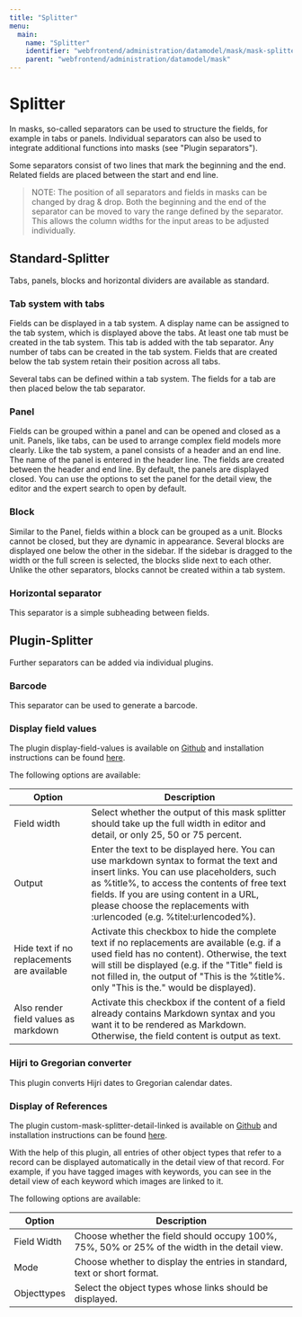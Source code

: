 ```yaml
---
title: "Splitter"
menu:
  main:
    name: "Splitter"
    identifier: "webfrontend/administration/datamodel/mask/mask-splitter"
    parent: "webfrontend/administration/datamodel/mask"
---
```

# Splitter

In masks, so-called separators can be used to structure the fields, for example in tabs or panels. Individual separators can also be used to integrate additional functions into masks (see "Plugin separators").

Some separators consist of two lines that mark the beginning and the end. Related fields are placed between the start and end line.

> NOTE: The position of all separators and fields in masks can be changed by drag & drop. Both the beginning and the end of the separator can be moved to vary the range defined by the separator. This allows the column widths for the input areas to be adjusted individually.



## Standard-Splitter

Tabs, panels, blocks and horizontal dividers are available as standard.



### Tab system with tabs

Fields can be displayed in a tab system. A display name can be assigned to the tab system, which is displayed above the tabs. At least one tab must be created in the tab system. This tab is added with the tab separator. Any number of tabs can be created in the tab system. Fields that are created below the tab system retain their position across all tabs.

Several tabs can be defined within a tab system. The fields for a tab are then placed below the tab separator.



### Panel

Fields can be grouped within a panel and can be opened and closed as a unit. Panels, like tabs, can be used to arrange complex field models more clearly. Like the tab system, a panel consists of a header and an end line. The name of the panel is entered in the header line. The fields are created between the header and end line. By default, the panels are displayed closed. You can use the options to set the panel for the detail view, the editor and the expert search to open by default.



### Block

Similar to the Panel, fields within a block can be grouped as a unit. Blocks cannot be closed, but they are dynamic in appearance. Several blocks are displayed one below the other in the sidebar. If the sidebar is dragged to the width or the full screen is selected, the blocks slide next to each other. Unlike the other separators, blocks cannot be created within a tab system.



### Horizontal separator

This separator is a simple subheading between fields.



## Plugin-Splitter

Further separators can be added via individual plugins. 



### Barcode

This separator can be used to generate a barcode.



### Display field values

The plugin display-field-values is available on [Github](https://github.com/programmfabrik/easydb-display-field-values) and installation instructions can be found [here](../../../../../../en/sysadmin/configuration/easydb-server.yml/plugins/display-field-values/). 

The following options are available:

| Option                                     | Description                                                  |
| ------------------------------------------ | ------------------------------------------------------------ |
| Field width                                | Select whether the output of this mask splitter should take up the full width in editor and detail, or only 25, 50 or 75 percent. |
| Output                                     | Enter the text to be displayed here. You can use markdown syntax to format the text and insert links. You can use placeholders, such as %title%, to access the contents of free text fields. If you are using content in a URL, please choose the replacements with :urlencoded (e.g. %titel:urlencoded%). |
| Hide text if no replacements are available | Activate this checkbox to hide the complete text if no replacements are available (e.g. if a used field has no content). Otherwise, the text will still be displayed (e.g. if the "Title" field is not filled in, the output of "This is the %title%. only "This is the." would be displayed). |
| Also render field values as markdown       | Activate this checkbox if the content of a field already contains Markdown syntax and you want it to be rendered as Markdown. Otherwise, the field content is output as text. |



### Hijri to Gregorian converter

This plugin converts Hijri dates to Gregorian calendar dates.



### Display of References

The plugin custom-mask-splitter-detail-linked is available on [Github](https://github.com/programmfabrik/custom-mask-splitter-detail-linked) and installation instructions can be found [here](../../../../../../en/sysadmin/configuration/easydb-server.yml/plugins/custom-mask-splitter-detail-linked/).

With the help of this plugin, all entries of other object types that refer to a record can be displayed automatically in the detail view of that record. For example, if you have tagged images with keywords, you can see in the detail view of each keyword which images are linked to it. 

The following options are available:

| Option      | Description                                                  |
| ----------- | ------------------------------------------------------------ |
| Field Width | Choose whether the field should occupy 100%, 75%, 50% or 25% of the width in the detail view. |
| Mode        | Choose whether to display the entries in standard, text or short format. |
| Objecttypes | Select the object types whose links should be displayed.     |

